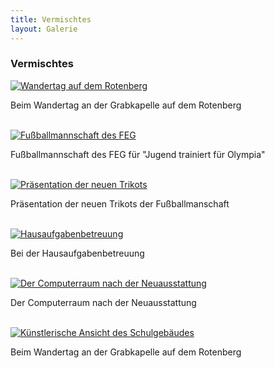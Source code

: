```yaml
---
title: Vermischtes
layout: Galerie
---
```


<h3>
  Vermischtes
</h3>
<div id="links">
  <div class="row">
    <div class="col-lg-4">
      <a href="http://www.feg-stuttgart.de/bilder/galerie/vermischt/high/a1.jpg" title="Wandertag auf dem Rotenberg" data-gallery>
        <img class="img-thumbnail gallery" src="http://www.feg-stuttgart.de/bilder/galerie/vermischt/a1.jpg" alt="Wandertag auf dem Rotenberg"/>
      </a>
      <p>
        Beim Wandertag an der Grabkapelle auf dem Rotenberg
      </p>
      <br/>
    </div>
    <div class="col-lg-4">
      <a href="http://www.feg-stuttgart.de/bilder/galerie/vermischt/high/a2.jpg" title="Fußballmannschaft des FEG" data-gallery>
        <img class="img-thumbnail gallery" src="http://www.feg-stuttgart.de/bilder/galerie/vermischt/a2.jpg" alt="Fußballmannschaft des FEG"/>
      </a>
      <p>
        Fußballmannschaft des FEG für "Jugend trainiert für Olympia"
      </p>
      <br/>
    </div>
    <div class="col-lg-4">
      <a href="http://www.feg-stuttgart.de/bilder/galerie/vermischt/high/a3.jpg" title="Präsentation der neuen Trikots" data-gallery>
        <img class="img-thumbnail gallery" src="http://www.feg-stuttgart.de/bilder/galerie/vermischt/a3.jpg" alt="Präsentation der neuen Trikots"/>
      </a>
      <p>
        Präsentation der neuen Trikots der Fußballmanschaft
      </p>
      <br/>
    </div>
    <div class="col-lg-4">
      <a href="http://www.feg-stuttgart.de/bilder/galerie/vermischt/high/a4.jpg" title="Hausaufgabenbetreuung" data-gallery>
        <img class="img-thumbnail gallery" src="http://www.feg-stuttgart.de/bilder/galerie/vermischt/a4.jpg" alt="Hausaufgabenbetreuung"/>
      </a>
      <p>
        Bei der Hausaufgabenbetreuung
      </p>
      <br/>
    </div>
    <div class="col-lg-4">
      <a href="http://www.feg-stuttgart.de/bilder/galerie/vermischt/high/a5.jpg" title="Der Computerraum nach der Neuausstattung" data-gallery>
        <img class="img-thumbnail gallery" src="http://www.feg-stuttgart.de/bilder/galerie/vermischt/a5.jpg" alt="Der Computerraum nach der Neuausstattung"/>
      </a>
      <p>
        Der Computerraum nach der Neuausstattung
      </p>
      <br/>
    </div>
    <div class="col-lg-4">
      <a href="http://www.feg-stuttgart.de/bilder/galerie/vermischt/high/a6.jpg" title="Künstlerische Ansicht des Schulgebäudes" data-gallery>
        <img class="img-thumbnail gallery" src="http://www.feg-stuttgart.de/bilder/galerie/vermischt/a6.jpg" alt="Künstlerische Ansicht des Schulgebäudes"/>
      </a>
      <p>
        Beim Wandertag an der Grabkapelle auf dem Rotenberg
      </p>
      <br/>
    </div>
  </div>
</div>

